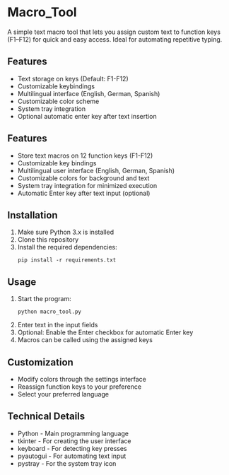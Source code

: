 # Macro_Tool

A simple text macro tool that lets you assign custom text to function keys (F1–F12) for quick and easy access. Ideal for automating repetitive typing.

## Features

- Text storage on keys (Default: F1-F12)
- Customizable keybindings
- Multilingual interface (English, German, Spanish)
- Customizable color scheme
- System tray integration
- Optional automatic enter key after text insertion

## Features

- Store text macros on 12 function keys (F1-F12)
- Customizable key bindings
- Multilingual user interface (English, German, Spanish)
- Customizable colors for background and text
- System tray integration for minimized execution
- Automatic Enter key after text input (optional)

## Installation

1. Make sure Python 3.x is installed
2. Clone this repository
3. Install the required dependencies:
   ```
   pip install -r requirements.txt
   ```

## Usage

1. Start the program:
   ```
   python macro_tool.py
   ```
2. Enter text in the input fields
3. Optional: Enable the Enter checkbox for automatic Enter key
4. Macros can be called using the assigned keys

## Customization

- Modify colors through the settings interface
- Reassign function keys to your preference
- Select your preferred language

## Technical Details

- Python - Main programming language
- tkinter - For creating the user interface
- keyboard - For detecting key presses
- pyautogui - For automating text input
- pystray - For the system tray icon

